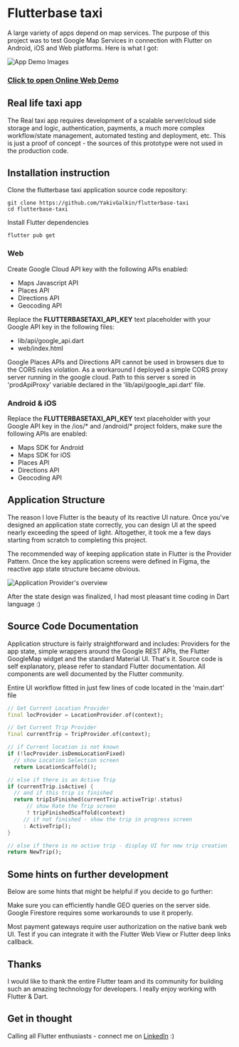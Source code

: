 # Flutterbase taxi

A large variety of apps depend on map services. The purpose of this project was to test Google Map Services in connection with Flutter on Android, iOS and Web platforms. Here is what I got:


![App Demo Images](https://github.com/YakivGalkin/flutterbase-taxi/raw/main/docs/taxi_demo_image.png)


### [Click to open Online Web Demo](https://taxi.flutterbase.com)

## Real life taxi app

The Real taxi app requires development of a scalable server/cloud side storage and logic, authentication, payments, a much more complex workflow/state management, automated testing and deployment, etc. This is just a proof of concept - the sources of this prototype were not used in the production code.

## Installation instruction

Clone the flutterbase taxi application source code repository:

```
git clone https://github.com/YakivGalkin/flutterbase-taxi
cd flutterbase-taxi
```

Install Flutter dependencies

```
flutter pub get
```

### Web

Create Google Cloud API key with the following APIs enabled:

* Maps Javascript API
* Places API
* Directions API
* Geocoding API

Replace the __FLUTTERBASETAXI_API_KEY__ text placeholder with your Google API key in the following files: 
* lib/api/google_api.dart
* web/index.html

Google Places APIs and Directions API cannot be used in browsers due to the CORS rules violation. As a workaround I deployed a simple CORS proxy server running in the google cloud. Path to this server s sored in 'prodApiProxy' variable declared in the 'lib/api/google_api.dart' file.


### Android & iOS

Replace the __FLUTTERBASETAXI_API_KEY__ text placeholder with your Google API key in the /ios/* and /android/* project folders, make sure the following APIs are enabled:


* Maps SDK for Android
* Maps SDK for iOS
* Places API
* Directions API
* Geocoding API


## Application Structure

The reason I love Flutter is the beauty of its reactive UI nature. Once you've designed an application state correctly, you can design UI at the speed nearly exceeding the speed of light. Altogether, it took me a few days starting from scratch to completing this project.

The recommended way of keeping application state in Flutter is the Provider Pattern. Once the key application screens were defined in Figma, the reactive app state structure became obvious.


![Application Provider's overview](https://github.com/YakivGalkin/flutterbase-taxi/raw/main/docs/providers_overview.png)

After the state design was finalized, I had most pleasant time coding in Dart language :)

## Source Code Documentation

Application structure is fairly straightforward and includes: Providers for the app state, simple wrappers around the Google REST APIs, the  Flutter GoogleMap widget and the standard Material UI. That's it. Source code is self explanatory, please refer to standard Flutter documentation. All components are well documented by the Flutter community.

Entire UI workflow fitted in just few lines of code located in the 'main.dart' file
```dart
// Get Current Location Provider
final locProvider = LocationProvider.of(context); 

// Get Current Trip Provider
final currentTrip = TripProvider.of(context);     

// if Current location is not known
if (!locProvider.isDemoLocationFixed)             
  // show Location Selection screen     
  return LocationScaffold();                      

// else if there is an Active Trip
if (currentTrip.isActive) {       
  // and if this trip is finished
  return tripIsFinished(currentTrip.activeTrip!.status)
      // show Rate the Trip screen 
      ? tripFinishedScaffold(context)
     // if not finished - show the trip in progress screen     
     : ActiveTrip();
}

// else if there is no active trip - display UI for new trip creation
return NewTrip();
```

## Some hints on further development

Below are some hints that might be helpful if you decide to go further:

Make sure you can efficiently handle GEO queries on the server side. Google Firestore requires some workarounds to use it properly.

Most payment gateways require user authorization on the native bank web UI. Test if you can integrate it with the Flutter Web View or Flutter deep links callback.

## Thanks

I would like to thank the entire Flutter team and its community for building such an amazing technology for developers. I really enjoy working with Flutter & Dart.

## Get in thought

Calling all Flutter enthusiasts - connect me on [LinkedIn](https://www.linkedin.com/in/yakiv/) :)




